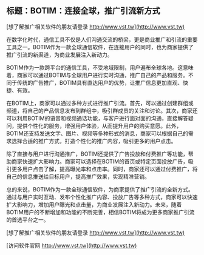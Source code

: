 ## **标题：BOTIM：连接全球，推广引流新方式**

[想了解推广相关软件的朋友请登录 http://www.vst.tw](http://www.vst.tw)

在数字化时代，通信工具不仅是人们沟通交流的桥梁，更是商业推广和引流的重要工具之一。BOTIM作为一款全球通信软件，在连接用户的同时，也为商家提供了推广引流的新渠道，为商业发展注入新动力。

BOTIM作为一款跨平台的通信工具，不受地域限制，用户遍布全球各地。这意味着，商家可以通过BOTIM与全球用户进行实时沟通，推广自己的产品和服务。不同于传统的广告推广，BOTIM具有直达用户的优势，让推广信息更加直观、快捷、有效。

在BOTIM上，商家可以通过多种方式进行推广引流。首先，可以通过创建群组或频道，将自己的产品信息发布到群组中，吸引群成员的关注和讨论。其次，商家还可以利用BOTIM的语音和视频通话功能，与客户进行面对面的沟通，直接解答疑问，提供个性化的服务，增强用户体验，从而提升用户的购买意愿。此外，BOTIM还支持发送文字、图片、视频等多种形式的消息，商家可以根据自己的需求选择合适的推广方式，打造个性化的推广内容，吸引更多的用户点击。

除了直接与用户进行沟通推广，BOTIM还提供了广告投放和付费推广等功能，帮助商家快速扩大影响力。商家可以选择在BOTIM的首页或特定页面投放广告，吸引更多用户点击了解，提高曝光率和点击率。同时，商家还可以通过付费推广，将自己的信息推送给目标用户，提高推广效果，实现精准营销。

总的来说，BOTIM作为一款全球通信软件，为商家提供了推广引流的全新方式。通过与用户实时互动、发布个性化推广内容、投放广告等多种方式，商家可以快速扩大影响力，增加用户曝光和点击量，为商业发展注入新动力。未来，随着BOTIM用户的不断增加和功能的不断完善，相信BOTIM将成为更多商家推广引流的首选平台之一。

[想了解推广相关软件的朋友请登录 http://www.vst.tw](http://www.vst.tw)


[访问软件官网 http://www.vst.tw](http://www.vst.tw)
